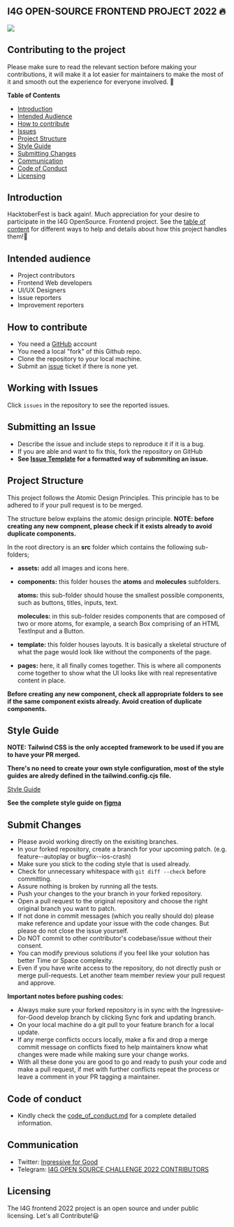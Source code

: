 ## I4G OPEN-SOURCE FRONTEND PROJECT 2022 🔥

<img src="./images/I4G-OPENSOURCE-IMAGE.jpg">

## Contributing to the project

Please make sure to read the relevant section before making your contributions, it will make it a lot easier for maintainers to make the most of it and smooth out the experience for everyone involved. 🚀

**Table of Contents**

- [Introduction](#introduction)
- [Intended Audience](#intended-audience)
- [How to contribute](#how-to-contribute)
- [Issues](#working-with-issues)
- [Project Structure](#project-structure)
- [Style Guide](#style-guide)
- [Submitting Changes](#submit-changes)
- [Communication](#communication)
- [Code of Conduct](#code-of-conduct)
- [Licensing](#licensing)


## Introduction

HacktoberFest is back again!. Much appreciation for your desire to participate in the I4G OpenSource. Frontend project. See the [table of content](#contributing-to-the-project) for different ways to help and details about how this project handles them!📝


## Intended audience
- Project contributors
- Frontend Web developers
- UI/UX Designers
- Issue reporters
- Improvement reporters


## How to contribute

- You need a [GitHub](https://www.github.com) account
- You need a local "fork" of this Github repo.
- Clone the repository to your local machine.
- Submit an [issue](https://github.com/Ingressive-for-Good/I4G-OPENSOURCE-FRONTEND-PROJECT-2022/issues) ticket if there is none yet.


## Working with Issues

Click `issues` in the repository to see the reported issues.


## Submitting an Issue

- Describe the issue and include steps to reproduce it if it is a bug.
- If you are able and want to fix this, fork the repository on GitHub
- **See [Issue Template](./issue_template.md) for a formatted way of submmiting an issue.**


## Project Structure

This project follows the Atomic Design Principles. This principle has to be adhered to if your pull request is to be merged.

The structure below explains the atomic design principle.
**NOTE: before creating any new compnent, please check if it exists already to avoid duplicate components.**

In the root directory is an **src** folder which contains the following sub-folders;

- **assets:** add all images and icons here.

- **components:** this folder houses the **atoms** and **molecules** subfolders.

    **atoms:** this sub-folder should house the smallest possible components, such as buttons, titles, inputs, text.

    **molecules:** in this sub-folder resides components that are composed of two or more atoms, for example, a search Box comprising of an HTML TextInput and a     Button.

- **template:** this folder houses layouts. It is basically a skeletal structure of what the page would look like without the components of the page.

- **pages:** here, it all finally comes together. This is where all components come together to show what the UI looks like with real representative content in place.

**Before creating any new component, check all appropriate folders to see if the same component exists already. Avoid creation of duplicate components.**

## Style Guide

**NOTE: Tailwind CSS is the only accepted framework to be used if you are to have your PR merged.**

**There's no need to create your own style configuration, most of the style guides are alredy defined in the tailwind.config.cjs file.**

[Style Guide](./style_guide.md)

**See the complete style guide on [figma](https://www.figma.com/file/cK9hICwy4Tcs7Nw2mXh0Aj/I4G-Open-Source)**

## Submit Changes

- Please avoid working directly on the exisiting branches.
- In your forked repository, create a branch for your upcoming patch. (e.g. feature--autoplay or bugfix--ios-crash)
- Make sure you stick to the coding style that is used already.
- Check for unnecessary whitespace with `git diff --check` before committing.
- Assure nothing is broken by running all the tests.
- Push your changes to the your branch in your forked repository.
- Open a pull request to the original repository and choose the right original branch you want to patch. 
- If not done in commit messages (which you really should do) please make reference and update your issue with the code changes. But please do not close the issue yourself.
- Do NOT commit to other contributor's codebase/issue without their consent.
- You can modify previous solutions if you feel like your solution has better Time or Space complexity.
- Even if you have write access to the repository, do not directly push or merge pull-requests. Let another team member review your pull request and approve.

**Important notes before pushing codes:**
- Always make sure your forked repository is in sync with the Ingressive-for-Good develop branch by clicking Sync fork and updating branch.
- On your local machine do a git pull to your feature branch for a local update.
- If any merge conflicts occurs locally, make a fix and drop a merge commit message on conflicts fixed to help maintainers know what changes were made while making sure your change works.
- With all these done you are good to go and ready to push your code and make a pull request, if met with further conflicts repeat the process or leave a comment in your PR tagging a maintainer.


## Code of conduct

- Kindly check the [code_of_conduct.md](./code_of_conduct.md) for a complete detailed information.


## Communication

- Twitter: [Ingressive for Good](https://twitter.com/Ingressive4Good)
- Telegram: [I4G OPEN SOURCE CHALLENGE 2022 CONTRIBUTORS](https://t.me/+pL8u3OvU-ss3MTk0)


## Licensing

The I4G frontend 2022 project is an open source and under public licensing. Let's all Contribute!😃
